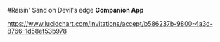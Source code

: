 #Raisin' Sand on Devil's edge
**Companion App**

https://www.lucidchart.com/invitations/accept/b586237b-9800-4a3d-8766-1d58ef53b978
